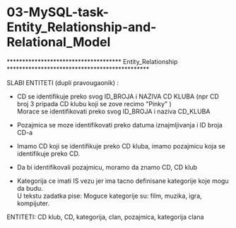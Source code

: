 # 03-MySQL-task-Entity_Relationship-and-Relational_Model


************************************* Entity_Relationship ********************************************** </br>

SLABI ENTITETI (dupli pravougaonik) : 
- CD se identifikuje preko svog ID_BROJA i NAZIVA CD KLUBA (npr CD broj 3 pripada CD klubu koji se zove recimo "Pinky" ) </br>
Morace se identifikovati preko svog ID_BROJA i naziva CD_KLUBA </br>
- Pozajmica se moze identifikovati preko datuma iznajmljivanja i ID broja CD-a

- Imamo CD koji se identifikuje preko CD kluba, imamo pozajmicu koja se identifikuje preko CD.
- Da bi identifikovali pozajmicu, moramo da znamo CD, CD klub


- Kategorija ce imati IS vezu jer ima tacno definisane kategorije koje mogu da budu. </br>
  U tekstu zadatka pise: Moguce kategorije su: film, muzika, igra, kompijuter. </br>

ENTITETI: CD klub, CD, kategorija, clan, pozajmica, kategorija clana

